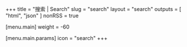 +++
title = "搜索 | Search"
slug = "search"
layout = "search"
outputs = [ "html", "json" ]
nonRSS = true

[menu.main]
weight = -60

  [menu.main.params]
  icon = "search"
+++